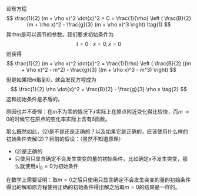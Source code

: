设有方程
$$
\frac{1}{2} (m + \rho x)^2 \dot{x}^2 + C = \frac{1}{\rho} \left ( \frac{B}{2} (m + \rho x)^2 - \frac{g}{3} (m + \rho x)^3 \right) \tag{1}
$$
其中$m$是可以调节的参数。我们要求初始条件为
$$
t=0: x = 0, \dot{x} = 0
$$
则获得
$$
\frac{1}{2} (m + \rho x)^2 \dot{x}^2 = \frac{1}{\rho} \left ( \frac{B}{2} ((m + \rho x)^2 - m^2) - \frac{g}{3} ((m + \rho x)^3 - m^3) \right)
$$
但是如果把$m$取到0，就会发现方程成为
$$
\frac{1}{2} \rho \dot{x}^2 = \frac{B}{2} - \frac{g}{3} \rho x \tag{2}
$$
这和初始条件是矛盾的。

原因也并不奇怪：在$m$不为零的情况下$\dot{x}$实际上在原点附近变化得比较快，而$m \rightarrow 0$的时候它在原点的变化率实际上含有$\delta$函数。

那么既然如此，$(2)$是不是还是正确的？以及如果它是正确的，应该使用什么样的初始条件去解$(2)$？目前的假设：（虽然不知道原理）
- $(2)$是正确的
- 只使用只显含确定不会发生突变的量的初始条件，比如确定$x$不发生突变，那么就使用$x|_0 = 0$为初始条件

在数学上需要证明：取$m=0$之后只使用只显含确定不会发生突变的量的初始条件得出的解和原方程使用正确的初始条件得出解之后取$m=0$的结果是一样的。
